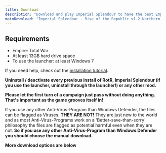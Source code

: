 ```yaml
---
title: Download
description: "Download and play Imperial Splendour to have the best Empire: Total War experience possible."
mainDownload: "Imperial Splendour - Rise of the Republic v1.2 Northern Wars Update"
---
```


## Requirements

* Empire: Total War
* At least 13GB hard drive space
* To use the launcher: at least Windows 7

If you need help, check out the [installation tutorial](/blog/2022-08-01-rotr-12-installation-tutorial/).

**Uninstall / deactivate every previous install of RotR, Imperial Splendour (**if you use the launcher, uninstall through the launcher!**) or any other mod.**

**Please let the first turn of a campaign just pass without doing anything. That's important as the game grooves itself in!**

If you use any other Anti-Virus-Program than Windows Defender, the files can be flagged as Viruses. **THEY ARE NOT!** They are just new to the world and as most Anti-Virus-Programs work on a 'Better-save-than-sorry' philosophy the files are flagged as potential harmful even when they are not. **So if you use any other Anti-Virus-Program than Windows Defender you should choose the manual download.**

**More download options are below**